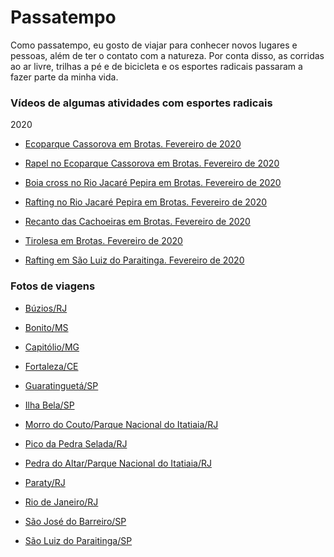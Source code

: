 Passatempo
================

Como passatempo, eu gosto de viajar para conhecer novos lugares e pessoas, além de ter o contato com a natureza. Por conta disso, as corridas ao ar livre, trilhas a pé e de bicicleta e os esportes radicais passaram a fazer parte da minha vida.

### Vídeos de algumas atividades com esportes radicais

2020

+ [Ecoparque Cassorova em Brotas. Fevereiro de 2020](https://www.youtube.com/watch?v=l5_m1oW_Q4g)

+ [Rapel no Ecoparque Cassorova em Brotas. Fevereiro de 2020](https://www.youtube.com/watch?v=z2SOVaBZHZ8)

+ [Boia cross no Rio Jacaré Pepira em Brotas. Fevereiro de 2020](https://www.youtube.com/watch?v=FvyvbC4xHOI)

+ [Rafting no Rio Jacaré Pepira em Brotas. Fevereiro de 2020](https://www.youtube.com/watch?v=DN0SaPF8fMQ)

+ [Recanto das Cachoeiras em Brotas. Fevereiro de 2020](https://www.youtube.com/watch?v=jQp-QwIRuAU)

+ [Tirolesa em Brotas. Fevereiro de 2020](https://www.youtube.com/watch?v=tA6xVkXyIy8)

+ [Rafting em São Luiz do Paraitinga. Fevereiro de 2020](https://www.youtube.com/watch?v=dGD1oNL03n8)

### Fotos de viagens

+ [Búzios/RJ](https://photos.google.com/share/AF1QipM2rHz5ALeeIP4_AeLdFWjxdaKDojj7IKp4SOABuDfPiE8-4dD8YBXTJHBuKgvibw?key=ZDBVTVpPOFJhcGN2OFM5ZGFWQnBMZ1pnRUVlSGFn)

+ [Bonito/MS](https://photos.google.com/share/AF1QipPykFBcJjRoP3HP9TFQ8sSPBnS9W7YH3j4K-j2zK_8cu67l3S34XHH2qGOGl0dEIA?key=LWNMcVZaQk5velFGenhlWEpYejRYd0R6cFQ2SVFR)

+ [Capitólio/MG](https://photos.google.com/share/AF1QipP7Nh29iGpn1ieEV2O_P12xWJVOnqgHgxNYU2ClXXkkHnjB-f0Hyj6dLysWhXMo3A?key=Vi1ma0Z1Z2lYWER1MWZCLUN1WmQ4bHhHUDFlcFF3)

+ [Fortaleza/CE](https://photos.google.com/album/AF1QipMAzwQzpprArthIUTF1Xe6_RwSd53HuEmbvzMw)

+ [Guaratinguetá/SP](https://photos.google.com/share/AF1QipNytXAfXQIw5WLgRe2iNtW7F8tuQQnHo9riIWQtrpKv4XC9NIV47GsoBySDxAs9-w?key=cU5rS2NkN1hkUW5VNGFHdXZsQXpfMWxsMmtTOVFn)

+ [Ilha Bela/SP](https://photos.google.com/share/AF1QipPahugHuIpGHXII15zNK5AJApoox52XOpRHIuv7a6UE5tdAECFdnF6Z3dZv6-_O4g?key=QXNCX2NJd3ZzSFB4amtxdHFPalN5QUxJQ19QaTNR)

+ [Morro do Couto/Parque Nacional do Itatiaia/RJ](https://photos.google.com/album/AF1QipM1II3WXlU94POY02K4U5TWMbBxeTi97PsvlxM)

+ [Pico da Pedra Selada/RJ](https://photos.google.com/share/AF1QipMNhMXWzIsd5u9oXdoCYay_n9e_OXziih5tIXhBhxlME_kaU7yap1XGK_NqAkA9Uw?key=aFU2VGg5RHJsTk92QXJyby1pNFNDcVpiaDhkb2Zn)

+ [Pedra do Altar/Parque Nacional do Itatiaia/RJ](https://photos.google.com/album/AF1QipOGVWgui1rdqkptQfiCGFdtVqR0091ITAcGHdU)

+ [Paraty/RJ](https://photos.google.com/share/AF1QipMA2VLDIYx0UvR1-MEc22rDb68RkM1GDYLhrKZ7YrDpBZleOJ2PhmxQ2WMVzEGEAw?key=dWl3TWdxMTRocldPTTBjcFNmdWVjMEpRLVU1NUVR)

+ [Rio de Janeiro/RJ](https://photos.google.com/share/AF1QipOgvkCxOcwuTK3C81A4klALTZv35nlO4KoNoF-4Q39_Nm_Jsrpen0-hG940jIc1fA?key=OEpvSDh2NUFlNVVzb0R2X1RKbEVyekhjem0zdlFB)

+ [São José do Barreiro/SP](https://photos.google.com/album/AF1QipOyB1NBu0WxnbqMQ14ZUJM2xyewqoYBowT4DCY)

+ [São Luiz do Paraitinga/SP](https://photos.google.com/share/AF1QipNWGMeFYcPBZhr3FsAMvhRBk6wU68cXk8l7FOY9JBnfQEV8AxILMKP7ElLFQHgDAA?key=Yzhmak50bXJWV2ZFT2lENDhWdU1tWHZxbjhmRXhn)

